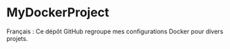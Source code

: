 # MyDockerProject
 Français :  Ce dépôt GitHub regroupe mes configurations Docker pour divers projets.
